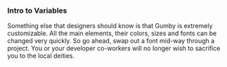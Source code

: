 ### Intro to Variables

Something else that designers should know is that Gumby is extremely customizable. All the main elements, their colors, sizes and fonts can be changed very quickly. So go ahead, swap out a font mid-way through a project. You or your developer co-workers will no longer wish to sacrifice you to the local deities.
